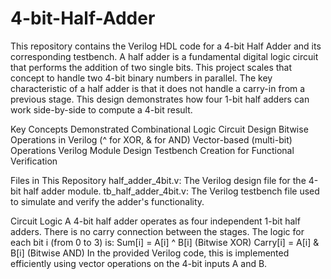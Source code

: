 # 4-bit-Half-Adder
This repository contains the Verilog HDL code for a 4-bit Half Adder and its corresponding testbench. A half adder is a fundamental digital logic circuit that performs the addition of two single bits. This project scales that concept to handle two 4-bit binary numbers in parallel.
The key characteristic of a half adder is that it does not handle a carry-in from a previous stage. This design demonstrates how four 1-bit half adders can work side-by-side to compute a 4-bit result.

Key Concepts Demonstrated
Combinational Logic Circuit Design
Bitwise Operations in Verilog (^ for XOR, & for AND)
Vector-based (multi-bit) Operations
Verilog Module Design
Testbench Creation for Functional Verification

Files in This Repository
half_adder_4bit.v: The Verilog design file for the 4-bit half adder module.
tb_half_adder_4bit.v: The Verilog testbench file used to simulate and verify the adder's functionality.

Circuit Logic
A 4-bit half adder operates as four independent 1-bit half adders. There is no carry connection between the stages. The logic for each bit i (from 0 to 3) is:
Sum[i] = A[i] ^ B[i] (Bitwise XOR)
Carry[i] = A[i] & B[i] (Bitwise AND)
In the provided Verilog code, this is implemented efficiently using vector operations on the 4-bit inputs A and B.

